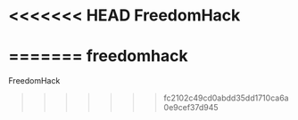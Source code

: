 <<<<<<< HEAD
FreedomHack
===========
=======
freedomhack
===========

FreedomHack
>>>>>>> fc2102c49cd0abdd35dd1710ca6a0e9cef37d945
